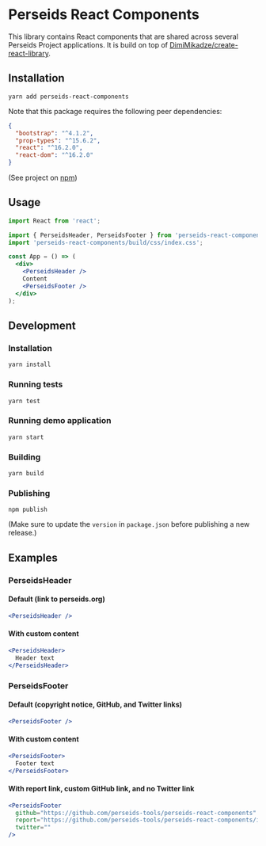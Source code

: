 # Perseids React Components

This library contains React components that are shared across several Perseids Project applications.
It is build on top of [DimiMikadze/create-react-library](https://github.com/DimiMikadze/create-react-library).

## Installation

`yarn add perseids-react-components`

Note that this package requires the following peer dependencies:

```json
{
  "bootstrap": "^4.1.2",
  "prop-types": "^15.6.2",
  "react": "^16.2.0",
  "react-dom": "^16.2.0"
}
```

(See project on [npm](https://www.npmjs.com/package/perseids-react-components))

## Usage

```jsx
import React from 'react';

import { PerseidsHeader, PerseidsFooter } from 'perseids-react-components';
import 'perseids-react-components/build/css/index.css';

const App = () => (
  <div>
    <PerseidsHeader />
    Content
    <PerseidsFooter />
  </div>
);
```

## Development

### Installation

`yarn install`

### Running tests

`yarn test`

### Running demo application

`yarn start`

### Building

`yarn build`

### Publishing

`npm publish`

(Make sure to update the `version` in `package.json` before publishing a new release.)

## Examples

### PerseidsHeader

#### Default (link to perseids.org)

```jsx
<PerseidsHeader />
```

#### With custom content

```jsx
<PerseidsHeader>
  Header text
</PerseidsHeader>
```

### PerseidsFooter

#### Default (copyright notice, GitHub, and Twitter links)

```jsx
<PerseidsFooter />
```

#### With custom content

```jsx
<PerseidsFooter>
  Footer text
</PerseidsFooter>
```

#### With report link, custom GitHub link, and no Twitter link

```jsx
<PerseidsFooter
  github="https://github.com/perseids-tools/perseids-react-components"
  report="https://github.com/perseids-tools/perseids-react-components/issues"
  twitter=""
/>
```
